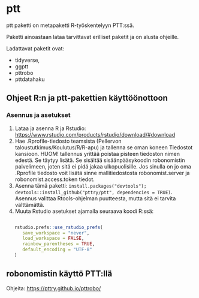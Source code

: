 
# ptt

<!-- badges: start -->
<!-- badges: end -->

ptt paketti on metapaketti R-työskentelyyn PTT:ssä.

Paketti ainoastaan lataa tarvittavat erilliset paketit ja on alusta ohjeille.

Ladattavat paketit ovat:

- tidyverse,
- ggptt
- pttrobo
- pttdatahaku


## Ohjeet R:n ja ptt-pakettien käyttöönottoon

### Asennus ja asetukset

1. Lataa ja asenna R ja Rstudio: https://www.rstudio.com/products/rstudio/download/#download
2. Hae .Rprofile-tiedosto teamsista (Pellervon taloustutkimus/Koulutus/R/R-apu) ja tallenna se oman koneen Tiedostot kansioon. HUOM! tallennus yrittää poistaa pisteen tiedoston nimen edestä. Se täytyy lisätä.
   Se sisältää sisäänpääsykoodin robonomistin palvelimeen, joten sitä ei pidä jakaa
   ulkopuolisille. Jos sinulla on jo oma .Rprofile tiedosto voit lisätä sinne mallitiedostosta robonomist.server ja robonomist.access.token tiedot.
3. Asenna tämä paketti: `install.packages("devtools"); devtools::install_github("pttry/ptt", dependencies = TRUE)`. Asennus valittaa Rtools-ohjelman puutteesta, mutta sitä ei tarvita välttämättä.
4. Muuta Rstudio asetukset ajamalla seuraava koodi R:ssä:


```r

   rstudio.prefs::use_rstudio_prefs(
      save_workspace = "never",
      load_workspace = FALSE,
      rainbow_parentheses = TRUE,
      default_encoding = "UTF-8"
   )
``` 

## robonomistin käyttö PTT:llä

Ohjeita: https://pttry.github.io/pttrobo/
